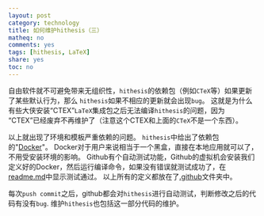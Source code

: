 ```yaml
---
layout: post
category: technology
title: 如何维护hithesis（三）
matheq: no
comments: yes
tags: [hithesis, LaTeX]
share: yes
toc: no
---
```


自由软件就不可避免带来无组织性，`hithesis`的依赖包（例如`CTeX`等）如果更新了某些默认行为，那么
`hithesis`如果不相应的更新就会出现`bug`。
这就是为什么有些大侠安装“CTEX”`LaTeX`集成包之后无法编译`hithesis`的问题，因为
“CTEX”已经废弃不再维护了（注意这个CTEX和上面的`CTeX`不是一个东西）。

以上就出现了环境和模板严重依赖的问题。
`hithesis`中给出了依赖包的"[Docker](https://github.com/dustincys/hithesis/blob/master/.github/workflows/Dockerfile.TinyTeX-hithesis)"。
Docker对于用户来说相当于一个黑盒，直接在本地应用就可以了，不用受安装环境的影响。
Github有个自动测试功能，Github的虚拟机会安装我们定义好的Docker，然后运行编译命令，如果没有错误就测试成功了，在[readme.md](https://github.com/dustincys/hithesis#readme)中显示测试通过。
以上所有的定义都放在了[.github](https://github.com/dustincys/hithesis/tree/master/.github)文件夹中。

每次`push commit`之后，github都会对`hithesis`进行自动测试，判断修改之后的代码有没有`bug`.
维护`hithesis`也包括这一部分代码的维护。
